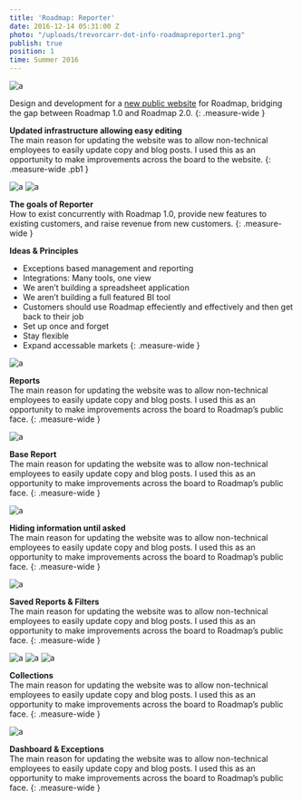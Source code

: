 ```yaml
---
title: 'Roadmap: Reporter'
date: 2016-12-14 05:31:00 Z
photo: "/uploads/trevorcarr-dot-info-roadmapreporter1.png"
publish: true
position: 1
time: Summer 2016
---
```


![a](/uploads/trevorcarr-dot-info-roadmapreporter1.png)

Design and development for a [new public website](https://ppmroadmap.com) for Roadmap, bridging the gap between Roadmap 1.0 and Roadmap 2.0.
{: .measure-wide }

**Updated infrastructure allowing easy editing**
<br>
The main reason for updating the website was to allow non-technical employees to easily update copy and blog posts. I used this as an opportunity to make improvements across the board to the website.
{: .measure-wide .pb1 }

![a](/uploads/trevorcarr-dot-info-roadmapreporter2.png)
![a](/uploads/trevorcarr-dot-info-roadmapreporter4.png)

**The goals of Reporter**
<br>
How to exist concurrently with Roadmap 1.0, provide new features to existing customers, and raise revenue from new customers.
{: .measure-wide }

**Ideas & Principles**
<br>
- Exceptions based management and reporting
- Integrations: Many tools, one view
- We aren’t building a spreadsheet application
- We aren’t building a full featured BI tool
- Customers should use Roadmap effeciently and effectively and then get back to their job
- Set up once and forget
- Stay flexible
- Expand accessable markets
{: .measure-wide }

![a](/uploads/trevorcarr-dot-info-roadmapreporter3.png)

**Reports**
<br>
The main reason for updating the website was to allow non-technical employees to easily update copy and blog posts. I used this as an opportunity to make improvements across the board to Roadmap’s public face.
{: .measure-wide }

![a](/uploads/trevorcarr-dot-info-roadmapreporter5.png)

**Base Report**
<br>
The main reason for updating the website was to allow non-technical employees to easily update copy and blog posts. I used this as an opportunity to make improvements across the board to Roadmap’s public face.
{: .measure-wide }

![a](/uploads/trevorcarr-dot-info-roadmapreporter6.png)

**Hiding information until asked**
<br>
The main reason for updating the website was to allow non-technical employees to easily update copy and blog posts. I used this as an opportunity to make improvements across the board to Roadmap’s public face.
{: .measure-wide }

![a](/uploads/trevorcarr-dot-info-roadmapreporter7.png)

**Saved Reports & Filters**
<br>
The main reason for updating the website was to allow non-technical employees to easily update copy and blog posts. I used this as an opportunity to make improvements across the board to Roadmap’s public face.
{: .measure-wide }

![a](/uploads/trevorcarr-dot-info-roadmapreporter8.png)
![a](/uploads/trevorcarr-dot-info-roadmapreporter9.png)
![a](/uploads/trevorcarr-dot-info-roadmapreporter10.png)

**Collections**
<br>
The main reason for updating the website was to allow non-technical employees to easily update copy and blog posts. I used this as an opportunity to make improvements across the board to Roadmap’s public face.
{: .measure-wide }

![a](/uploads/trevorcarr-dot-info-roadmapreporter11.png)

**Dashboard & Exceptions**
<br>
The main reason for updating the website was to allow non-technical employees to easily update copy and blog posts. I used this as an opportunity to make improvements across the board to Roadmap’s public face.
{: .measure-wide }
